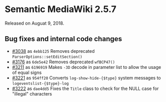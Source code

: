# Semantic MediaWiki 2.5.7

Released on Auguat 9, 2018.

## Bug fixes and internal code changes

* [#3038](https://github.com/SemanticMediaWiki/SemanticMediaWiki/pull/2855) as `4ebb125` Removes deprecated `ParserOptions::setEditSection()`
* [#3176](https://github.com/SemanticMediaWiki/SemanticMediaWiki/pull/3176) as `6de5e42` Removes deprecated `wfBCP47()`
* [#3211](https://github.com/SemanticMediaWiki/SemanticMediaWiki/pull/3211) as `6196919` Makes `-3D` decode in parameter list to allow the usage of equal signs
* [#3221](https://github.com/SemanticMediaWiki/SemanticMediaWiki/pull/3221) as `954ff20` Converts `log-show-hide-{$type}` system messages to `logeventslist-{$type}-log`
* [#3222](https://github.com/SemanticMediaWiki/SemanticMediaWiki/pull/3222) as `dae4dd5` Fixes the `Title` class to check for the NULL case for "illegal" characters
